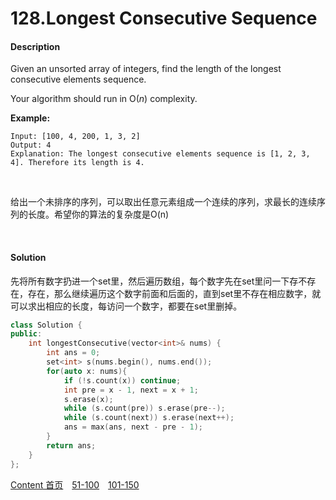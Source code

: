 # 128.Longest Consecutive Sequence

#### Description



Given an unsorted array of integers, find the length of the longest consecutive elements sequence.

Your algorithm should run in O(*n*) complexity.

**Example:**

```
Input: [100, 4, 200, 1, 3, 2]
Output: 4
Explanation: The longest consecutive elements sequence is [1, 2, 3, 4]. Therefore its length is 4.
```



<br>

给出一个未排序的序列，可以取出任意元素组成一个连续的序列，求最长的连续序列的长度。希望你的算法的复杂度是O(n)

<br>

#### Solution

先将所有数字扔进一个set里，然后遍历数组，每个数字先在set里问一下存不存在，存在，那么继续遍历这个数字前面和后面的，直到set里不存在相应数字，就可以求出相应的长度，每访问一个数字，都要在set里删掉。


```c++
class Solution {
public:
    int longestConsecutive(vector<int>& nums) {
        int ans = 0;
        set<int> s(nums.begin(), nums.end());
        for(auto x: nums){
            if (!s.count(x)) continue;
            int pre = x - 1, next = x + 1;
            s.erase(x);
            while (s.count(pre)) s.erase(pre--);
            while (s.count(next)) s.erase(next++);
            ans = max(ans, next - pre - 1);
        }
        return ans;
    }
};
```



[Content   首页](../README.md)&emsp;[51-100](../51-100.md)&emsp;[101-150](../101-150.md)

